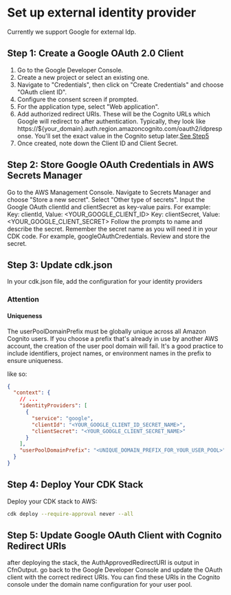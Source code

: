 # Set up external identity provider

Currently we support Google for external Idp.

## Step 1: Create a Google OAuth 2.0 Client

1. Go to the Google Developer Console.
2. Create a new project or select an existing one.
3. Navigate to "Credentials", then click on "Create Credentials" and choose "OAuth client ID".
4. Configure the consent screen if prompted.
5. For the application type, select "Web application".
6. Add authorized redirect URIs. These will be the Cognito URLs which Google will redirect to after authentication. Typically, they look like https://${your_domain}.auth.region.amazoncognito.com/oauth2/idpresponse. You'll set the exact value in the Cognito setup later.[See Step5](#step-5-update-google-oauth-client-with-cognito-redirect-uris)
7. Once created, note down the Client ID and Client Secret.

## Step 2: Store Google OAuth Credentials in AWS Secrets Manager

Go to the AWS Management Console.
Navigate to Secrets Manager and choose "Store a new secret".
Select "Other type of secrets".
Input the Google OAuth clientId and clientSecret as key-value pairs. For example:
Key: clientId, Value: <YOUR_GOOGLE_CLIENT_ID>
Key: clientSecret, Value: <YOUR_GOOGLE_CLIENT_SECRET>
Follow the prompts to name and describe the secret. Remember the secret name as you will need it in your CDK code. For example, googleOAuthCredentials.
Review and store the secret.

## Step 3: Update cdk.json

In your cdk.json file, add the configuration for your identity providers

### Attention

#### Uniqueness

The userPoolDomainPrefix must be globally unique across all Amazon Cognito users. If you choose a prefix that's already in use by another AWS account, the creation of the user pool domain will fail. It's a good practice to include identifiers, project names, or environment names in the prefix to ensure uniqueness.

like so:

```json
{
  "context": {
    // ...
    "identityProviders": [
      {
        "service": "google",
        "clientId": "<YOUR_GOOGLE_CLIENT_ID_SECRET_NAME>",
        "clientSecret": "<YOUR_GOOGLE_CLIENT_SECRET_NAME>"
      }
    ],
    "userPoolDomainPrefix": "<UNIQUE_DOMAIN_PREFIX_FOR_YOUR_USER_POOL>"
  }
}
```

## Step 4: Deploy Your CDK Stack

Deploy your CDK stack to AWS:

```sh
cdk deploy --require-approval never --all
```

## Step 5: Update Google OAuth Client with Cognito Redirect URIs

after deploying the stack, the AuthApprovedRedirectURI is output in CfnOutput. go back to the Google Developer Console and update the OAuth client with the correct redirect URIs. You can find these URIs in the Cognito console under the domain name configuration for your user pool.
